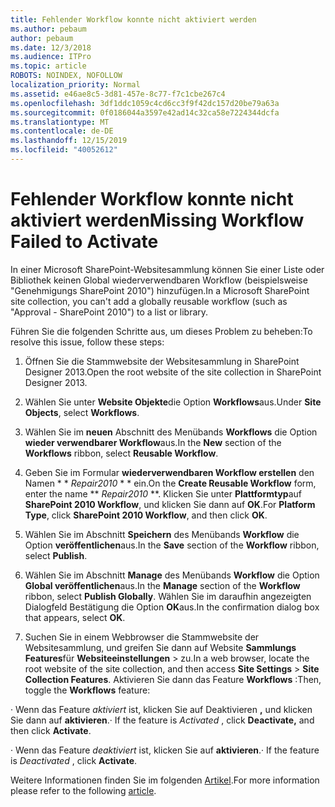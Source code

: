 ```yaml
---
title: Fehlender Workflow konnte nicht aktiviert werden
ms.author: pebaum
author: pebaum
ms.date: 12/3/2018
ms.audience: ITPro
ms.topic: article
ROBOTS: NOINDEX, NOFOLLOW
localization_priority: Normal
ms.assetid: e46ae8c5-3d81-457e-8c77-f7c1cbe267c4
ms.openlocfilehash: 3df1ddc1059c4cd6cc3f9f42dc157d20be79a63a
ms.sourcegitcommit: 0f0186044a3597e42ad14c32ca58e7224344dcfa
ms.translationtype: MT
ms.contentlocale: de-DE
ms.lasthandoff: 12/15/2019
ms.locfileid: "40052612"
---
```

# <a name="missing-workflow-failed-to-activate"></a><span data-ttu-id="c9740-102">Fehlender Workflow konnte nicht aktiviert werden</span><span class="sxs-lookup"><span data-stu-id="c9740-102">Missing Workflow Failed to Activate</span></span>

<span data-ttu-id="c9740-103">In einer Microsoft SharePoint-Websitesammlung können Sie einer Liste oder Bibliothek keinen Global wiederverwendbaren Workflow (beispielsweise "Genehmigungs SharePoint 2010") hinzufügen.</span><span class="sxs-lookup"><span data-stu-id="c9740-103">In a Microsoft SharePoint site collection, you can't add a globally reusable workflow (such as "Approval - SharePoint 2010") to a list or library.</span></span>
  
<span data-ttu-id="c9740-104">Führen Sie die folgenden Schritte aus, um dieses Problem zu beheben:</span><span class="sxs-lookup"><span data-stu-id="c9740-104">To resolve this issue, follow these steps:</span></span> 
  
1. <span data-ttu-id="c9740-105">Öffnen Sie die Stammwebsite der Websitesammlung in SharePoint Designer 2013.</span><span class="sxs-lookup"><span data-stu-id="c9740-105">Open the root website of the site collection in SharePoint Designer 2013.</span></span>
  
2. <span data-ttu-id="c9740-106">Wählen Sie unter **Website Objekte**die Option **Workflows**aus.</span><span class="sxs-lookup"><span data-stu-id="c9740-106">Under **Site Objects**, select **Workflows**.</span></span> 
  
3. <span data-ttu-id="c9740-107">Wählen Sie im **neuen** Abschnitt des Menübands **Workflows** die Option **wieder verwendbarer Workflow**aus.</span><span class="sxs-lookup"><span data-stu-id="c9740-107">In the **New** section of the **Workflows** ribbon, select **Reusable Workflow**.</span></span> 
  
4. <span data-ttu-id="c9740-108">Geben Sie im Formular **wiederverwendbaren Workflow erstellen** den Namen \* \* *Repair2010* \* \* ein.</span><span class="sxs-lookup"><span data-stu-id="c9740-108">On the **Create Reusable Workflow** form, enter the name \*\* *Repair2010* \*\*.</span></span> <span data-ttu-id="c9740-109">Klicken Sie unter **Plattformtyp**auf **SharePoint 2010 Workflow**, und klicken Sie dann auf **OK**.</span><span class="sxs-lookup"><span data-stu-id="c9740-109">For **Platform Type**, click **SharePoint 2010 Workflow**, and then click **OK**.</span></span> 
  
1. <span data-ttu-id="c9740-110">Wählen Sie im Abschnitt **Speichern** des Menübands **Workflow** die Option **veröffentlichen**aus.</span><span class="sxs-lookup"><span data-stu-id="c9740-110">In the **Save** section of the **Workflow** ribbon, select **Publish**.</span></span> 
  
2. <span data-ttu-id="c9740-111">Wählen Sie im Abschnitt **Manage** des Menübands **Workflow** die Option **Global veröffentlichen**aus.</span><span class="sxs-lookup"><span data-stu-id="c9740-111">In the **Manage** section of the **Workflow** ribbon, select **Publish Globally**.</span></span> <span data-ttu-id="c9740-112">Wählen Sie im daraufhin angezeigten Dialogfeld Bestätigung die Option **OK**aus.</span><span class="sxs-lookup"><span data-stu-id="c9740-112">In the confirmation dialog box that appears, select **OK**.</span></span> 
  
3. <span data-ttu-id="c9740-113">Suchen Sie in einem Webbrowser die Stammwebsite der Websitesammlung, und greifen Sie dann auf Website **Sammlungs Features**für **Websiteeinstellungen** \> zu.</span><span class="sxs-lookup"><span data-stu-id="c9740-113">In a web browser, locate the root website of the site collection, and then access **Site Settings** \> **Site Collection Features**.</span></span> <span data-ttu-id="c9740-114">Aktivieren Sie dann das Feature **Workflows** :</span><span class="sxs-lookup"><span data-stu-id="c9740-114">Then, toggle the **Workflows** feature:</span></span> 
  
<span data-ttu-id="c9740-115">· Wenn das Feature *aktiviert* ist, klicken Sie auf Deaktivieren **,** und klicken Sie dann auf **aktivieren**.</span><span class="sxs-lookup"><span data-stu-id="c9740-115">· If the feature is  *Activated*  , click **Deactivate,** and then click **Activate**.</span></span> 
  
<span data-ttu-id="c9740-116">· Wenn das Feature *deaktiviert* ist, klicken Sie auf **aktivieren**.</span><span class="sxs-lookup"><span data-stu-id="c9740-116">· If the feature is  *Deactivated*  , click **Activate**.</span></span> 
  
<span data-ttu-id="c9740-117">Weitere Informationen finden Sie im folgenden [Artikel](https://go.microsoft.com/fwlink/?linkid=2047770&amp;clcid=0x409).</span><span class="sxs-lookup"><span data-stu-id="c9740-117">For more information please refer to the following [article](https://go.microsoft.com/fwlink/?linkid=2047770&amp;clcid=0x409).</span></span>
  

